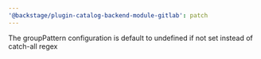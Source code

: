 ```yaml
---
'@backstage/plugin-catalog-backend-module-gitlab': patch
---
```


The groupPattern configuration is default to undefined if not set instead of catch-all regex
